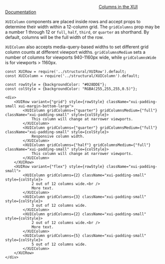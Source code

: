 
<div class="xui-margin-vertical">
	<svg focusable="false" class="xui-icon xui-icon-inline xui-icon-large xui-icon-color-blue">
		<use xlink:href="#xui-icon-bookmark" role="presentation"/>
	</svg>
	<a href="../section-fundamentals-layout.html#fundamentals-layout-2-2">Columns in the XUI Documentation</a>
</div>

`XUIColumn` components are placed inside rows and accept props to determine their width within a 12-column grid.
The `gridColumns` prop may be a number 1 through 12 or `full`, `half`, `third`, or `quarter` as shorthand. By default, columns will be the full width of the row.

`XUIColumn` also accepts media-query-based widths to set different grid column counts at different viewport widths. `gridColumnsMedium` sets a number of columns for viewports 940-1160px wide, while `gridColumnsWide` is for viewports > 1160px.

```
const XUIRow = require('../structural/XUIRow').default;
const XUIColumn = require('../structural/XUIColumn').default;

const rowStyle = {backgroundColor: "#028DDE"};
const colStyle = {backgroundColor: "RGBA(255,255,255,0.5)"};

<div>
	<XUIRow variant={"grid"} style={rowStyle} className="xui-padding-small xui-margin-bottom-large">
		<XUIColumn gridColumns={"quarter"} gridColumnsMedium={"full"} className="xui-padding-small" style={colStyle}>
			This column will change at narrower viewports.
		</XUIColumn>
		<XUIColumn gridColumns={"quarter"} gridColumnsMedium={"full"} className="xui-padding-small" style={colStyle}>
			Responsive column width.
		</XUIColumn>
		<XUIColumn gridColumns={"half"} gridColumnsMedium={"full"} className="xui-padding-small" style={colStyle}>
			This column will change at narrower viewports.
		</XUIColumn>
	</XUIRow>
	<XUIRow variant={"flex"} style={rowStyle} className="xui-padding-small">
		<XUIColumn gridColumns={2} className="xui-padding-small" style={colStyle}>
			2 out of 12 columns wide.<br />
			More text.
		</XUIColumn>
		<XUIColumn gridColumns={3} className="xui-padding-small" style={colStyle}>
			3 out of 12 columns wide.
		</XUIColumn>
		<XUIColumn gridColumns={2} className="xui-padding-small" style={colStyle}>
			2 out of 12 columns wide.<br />
			More text.
		</XUIColumn>
		<XUIColumn gridColumns={5} className="xui-padding-small" style={colStyle}>
			5 out of 12 columns wide.
		</XUIColumn>
	</XUIRow>
</div>
```
